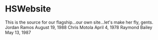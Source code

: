 # HSWebsite
This is the source for our flagship...our own site...let's make her fly, gents.
Jordan Ramos August 19, 1988
Chris Motola April 4, 1978
Raymond Bailey May 13, 1987